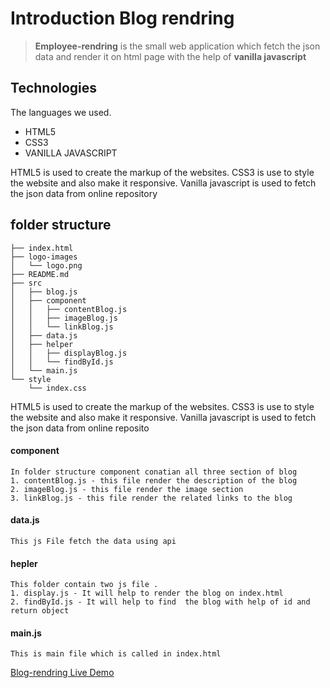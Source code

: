 # Introduction Blog rendring

> **Employee-rendring** is the small web application which fetch the json data and render it on html page with the help of **vanilla javascript**

## Technologies

The languages we used.

- HTML5
- CSS3
- VANILLA JAVASCRIPT

HTML5 is used to create the markup of the websites. CSS3 is use to style the website and also make it responsive. Vanilla javascript is used to fetch the json data from online repository

## folder structure

```
├── index.html
├── logo-images
│   └── logo.png
├── README.md
├── src
│   ├── blog.js
│   ├── component
│   │   ├── contentBlog.js
│   │   ├── imageBlog.js
│   │   └── linkBlog.js
│   ├── data.js
│   ├── helper
│   │   ├── displayBlog.js
│   │   └── findById.js
│   └── main.js
└── style
    └── index.css

```

HTML5 is used to create the markup of the websites. CSS3 is use to style the website and also make it responsive. Vanilla javascript is used to fetch the json data from online reposito

#### component

    In folder structure component conatian all three section of blog
    1. contentBlog.js - this file render the description of the blog
    2. imageBlog.js - this file render the image section
    3. linkBlog.js - this file render the related links to the blog

#### data.js

    This js File fetch the data using api

#### hepler

    This folder contain two js file .
    1. display.js - It will help to render the blog on index.html
    2. findById.js - It will help to find  the blog with help of id and return object

#### main.js

    This is main file which is called in index.html

[Blog-rendring Live Demo](https://sumilraweng.github.io/javascript-blog/)
